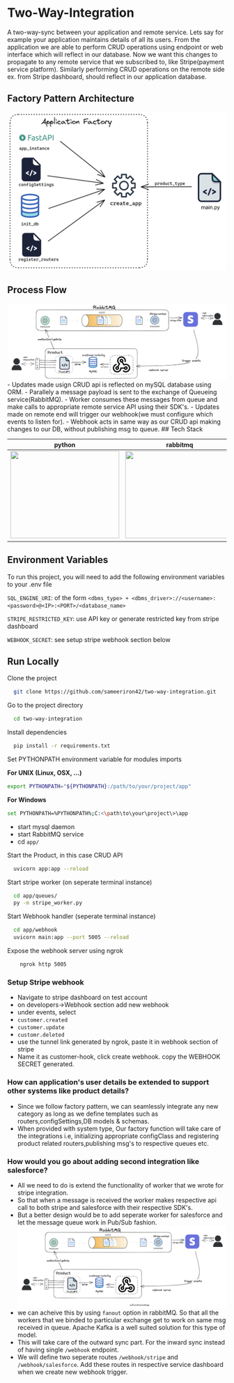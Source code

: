 # Two-Way-Integration

A two-way-sync between your application and remote service. Lets say for example your application maintains details of all its users. From the application we are able to perform CRUD operations using endpoint or web interface which will reflect in our database. Now we want this changes to propagate to any remote service that we subscribed to, like Stripe(payment service platform). Similarly performing CRUD operations on the remote side ex. from Stripe dashboard, should reflect in our application database.

## Factory Pattern Architecture
![](Factory-Pattern.png)
## Process Flow
<img src="process-flow.png">
- Updates made usign CRUD api is reflected on mySQL database using ORM.
- Parallely a message payload is sent to the exchange of Queueing service(RabbitMQ).
- Worker consumes these messages from queue and make calls to appropriate remote service API using their SDK's.
- Updates made on remote end will trigger our webhook(we must configure which events to listen for). 
- Webhook acts in same way as our CRUD api making changes to our DB, without publishing msg to queue.
## Tech Stack

python | rabbitmq | fastapi | mysql
:-------------------------:|:-------------------------: | :---: | :---:
<img src="https://upload.wikimedia.org/wikipedia/commons/thumb/c/c3/Python-logo-notext.svg/1200px-Python-logo-notext.svg.png" width=250 height=200> | <img src="https://pbs.twimg.com/profile_images/1223261138059780097/eH73w5lN_400x400.jpg" width=250 height=200> | <img src="https://pbs.twimg.com/profile_images/1417542931209199621/fWMEIB5j_400x400.jpg" width=250 height=200> | <img src="https://cdn-icons-png.flaticon.com/512/5968/5968313.png" width=250 height=200>

## Environment Variables

To run this project, you will need to add the following environment variables to your .env file

`SQL_ENGINE_URI`: of the form `<dbms_type> + <dbms_driver>://<username>:<password>@<IP>:<PORT>/<database_name>`

`STRIPE_RESTRICTED_KEY`: use API key or generate restricted key from stripe dashboard

`WEBHOOK_SECRET`: see setup stripe webhook section below
## Run Locally

Clone the project

```bash
  git clone https://github.com/sameeriron42/two-way-integration.git
```

Go to the project directory

```bash
  cd two-way-integration
```

Install dependencies

```bash
  pip install -r requirements.txt
```

Set PYTHONPATH environment variable for modules imports

**For UNIX (Linux, OSX, ...)**
```bash
export PYTHONPATH="${PYTHONPATH}:/path/to/your/project/app"
```
**For Windows**
```bash
set PYTHONPATH=%PYTHONPATH%;C:<\path\to\your\project\>\app
 ```

- start mysql daemon
- start RabbitMQ service
- cd `app/`

Start the Product, in this case CRUD API
```bash
  uvicorn app:app --reload
```
Start stripe worker (on seperate terminal instance)
```bash
  cd app/queues/
  py -m stripe_worker.py
```
Start Webhook handler (seperate terminal instance)

```bash
  cd app/webhook
  uvicorn main:app --port 5005 --reload
```
Expose the webhook server using ngrok
```bash
    ngrok http 5005
```
### Setup Stripe webhook
- Navigate to stripe dashboard on test account
- on developers->Webhook section add new webhook
- under 
events, select 
- `customer.created`
- `customer.update`
- `customr.deleted`
- use the tunnel link generated by ngrok, paste it in webhook section of stripe 
- Name it as customer-hook, click create webhook. copy the WEBHOOK SECRET generated.


### How can application's user details be extended to support other systems like product details?
- Since we follow factory pattern, we can seamlessly integrate any new category as long as we define templates such as routers,configSettings,DB models & schemas.
- When provided with system type, Our factory function will take care of the integrations i.e, initializing appropriate configClass and registering product related routers,publishing msg's to respective queues etc.

### How would you go about adding second integration like salesforce?
- All we need to do is extend the functionality of worker that we wrote for stripe integration.
- So that when a message is received the worker makes respective api call to both stripe and salesforce with their respective SDK's.
- But a better design would be to add seperate worker for salesforce and let the message queue work in Pub/Sub fashion.
![](pub-sub-model.png)
- we can acheive this by using `fanout` option in rabbitMQ. So that all the workers that we binded to particular exchange get to work on same msg received in queue. Apache Kafka is a well suited solution for this type of model.
- This will take care of the outward sync part. For the inward sync instead of having single `/webhook` endpoint.
- We will define two seperate routes `/webhook/stripe` and `/webhook/salesforce`. Add these routes in respective service dashboard when we create new webhook trigger.


